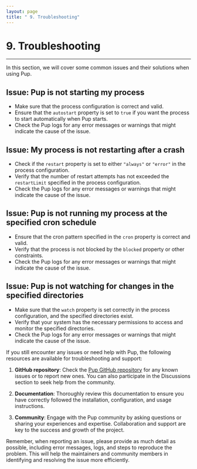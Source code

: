 ```yaml
---
layout: page
title: " 9. Troubleshooting"
---
```


# 9. Troubleshooting

---

In this section, we will cover some common issues and their solutions when using Pup.

## Issue: Pup is not starting my process

- Make sure that the process configuration is correct and valid.
- Ensure that the `autostart` property is set to `true` if you want the process to start automatically when Pup starts.
- Check the Pup logs for any error messages or warnings that might indicate the cause of the issue.

## Issue: My process is not restarting after a crash

- Check if the `restart` property is set to either `"always"` or `"error"` in the process configuration.
- Verify that the number of restart attempts has not exceeded the `restartLimit` specified in the process configuration.
- Check the Pup logs for any error messages or warnings that might indicate the cause of the issue.

## Issue: Pup is not running my process at the specified cron schedule

- Ensure that the cron pattern specified in the `cron` property is correct and valid.
- Verify that the process is not blocked by the `blocked` property or other constraints.
- Check the Pup logs for any error messages or warnings that might indicate the cause of the issue.

## Issue: Pup is not watching for changes in the specified directories

- Make sure that the `watch` property is set correctly in the process configuration, and the specified directories exist.
- Verify that your system has the necessary permissions to access and monitor the specified directories.
- Check the Pup logs for any error messages or warnings that might indicate the cause of the issue.

If you still encounter any issues or need help with Pup, the following resources are available for troubleshooting and support:

1. **GitHub repository**: Check the [Pup GitHub repository](https://github.com/yourusername/pup) for any known issues or to report new ones. You can also participate in the Discussions section to seek
   help from the community.

2. **Documentation**: Thoroughly review this documentation to ensure you have correctly followed the installation, configuration, and usage instructions.

3. **Community**: Engage with the Pup community by asking questions or sharing your experiences and expertise. Collaboration and support are key to the success and growth of the project.

Remember, when reporting an issue, please provide as much detail as possible, including error messages, logs, and steps to reproduce the problem. This will help the maintainers and community members
in identifying and resolving the issue more efficiently.
